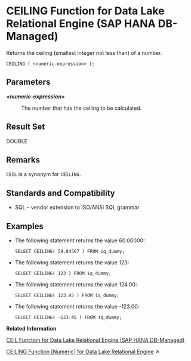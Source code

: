 <!-- loio2201fadee98e4d80a4952cdf3e105c65 -->

# CEILING Function for Data Lake Relational Engine \(SAP HANA DB-Managed\)

Returns the ceiling \(smallest integer not less than\) of a number.



```
CEILING ( <numeric-expression> );
```



<a name="loio2201fadee98e4d80a4952cdf3e105c65__section_bm4_wtl_srb"/>

## Parameters


<dl>
<dt><b>

*<numeric-expression\>*

</b></dt>
<dd>

The number that has the ceiling to be calculated.



</dd>
</dl>



<a name="loio2201fadee98e4d80a4952cdf3e105c65__section_krc_xtl_srb"/>

## Result Set

DOUBLE



<a name="loio2201fadee98e4d80a4952cdf3e105c65__section_e3t_xtl_srb"/>

## Remarks

`CEIL` is a synonym for `CEILING`.



<a name="loio2201fadee98e4d80a4952cdf3e105c65__section_n4d_ytl_srb"/>

## Standards and Compatibility

-   SQL – vendor extension to ISO/ANSI SQL grammar



<a name="loio2201fadee98e4d80a4952cdf3e105c65__section_hvq_ytl_srb"/>

## Examples

-   The following statement returns the value 60.00000:

    ```
    SELECT CEILING( 59.84567 ) FROM iq_dummy;
    ```

-   The following statement returns the value 123:

    ```
    SELECT CEILING( 123 ) FROM iq_dummy;
    ```

-   The following statement returns the value 124.00:

    ```
    SELECT CEILING( 123.45 ) FROM iq_dummy;
    ```

-   The following statement returns the value -123.00:

    ```
    SELECT CEILING( -123.45 ) FROM iq_dummy;
    ```


**Related Information**  


[CEIL Function for Data Lake Relational Engine \(SAP HANA DB-Managed\)](ceil-function-for-data-lake-relational-engine-sap-hana-db-managed-cf884ae.md "Returns the smallest integer greater than or equal to the specified expression.")

[CEILING Function \[Numeric\] for Data Lake Relational Engine](https://help.sap.com/viewer/19b3964099384f178ad08f2d348232a9/2023_4_QRC/en-US/a53acd1c84f21015822dd5e02d6dc9cc.html "Returns the ceiling (smallest integer not less than) of a number.") :arrow_upper_right:

